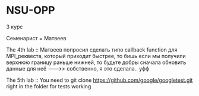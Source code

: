 # NSU-OPP

3 курс

Семенарист = Матвеев

The 4th lab :: 
Матвеев попросил сделать типо callback function для MPI_реквеста, который приходит быстрее, то бишь если мы получили верхнюю границу раньше нижней, то будьте добры сначала обновить данные для неё --->> собственно, я это сделала.. уфф

The 5th lab :: 
You need to git clone https://github.com/google/googletest.git right in the folder for tests working
